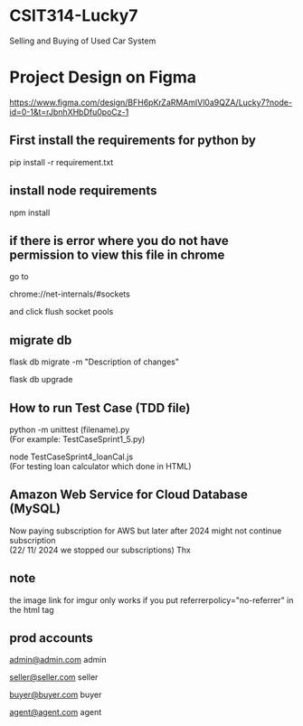 # CSIT314-Lucky7

Selling and Buying of Used Car System

# Project Design on Figma

https://www.figma.com/design/BFH6pKrZaRMAmlVl0a9QZA/Lucky7?node-id=0-1&t=rJbnhXHbDfu0poCz-1

## First install the requirements for python by

pip install -r requirement.txt

## install node requirements

npm install

## if there is error where you do not have permission to view this file in chrome

go to

chrome://net-internals/#sockets

and click flush socket pools

## migrate db

flask db migrate -m "Description of changes"

flask db upgrade

## How to run Test Case (TDD file)

python -m unittest (filename).py <br />
(For example: TestCaseSprint1_5.py)

node TestCaseSprint4_loanCal.js <br />
(For testing loan calculator which done in HTML)

## Amazon Web Service for Cloud Database (MySQL)

Now paying subscription for AWS but later after 2024 might not continue subscription <br />
(22/ 11/ 2024 we stopped our subscriptions) Thx

## note

the image link for imgur only works if you put referrerpolicy="no-referrer" in the html tag


## prod accounts

admin@admin.com
admin

seller@seller.com
seller

buyer@buyer.com
buyer

agent@agent.com
agent



